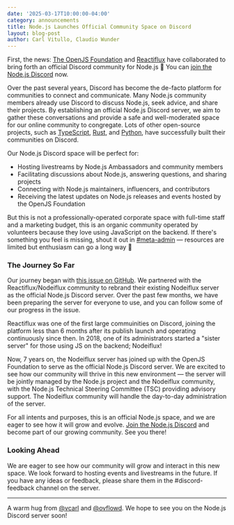 ```yaml
---
date: '2025-03-17T10:00:00-04:00'
category: announcements
title: Node.js Launches Official Community Space on Discord
layout: blog-post
author: Carl Vitullo, Claudio Wunder
---
```


First, the news: [The OpenJS Foundation](https://openjsf.org/) and [Reactiflux](https://reactiflux.com/) have collaborated to bring forth an official Discord community for Node.js 🎉 You can [join the Node.js Discord](DISCORD_INVITE_PLACEHOLDER) now.

Over the past several years, Discord has become the de-facto platform for communities to connect and communicate. Many Node.js community members already use Discord to discuss Node.js, seek advice, and share their projects. By establishing an official Node.js Discord server, we aim to gather these conversations and provide a safe and well-moderated space for our online community to congregate. Lots of other open-source projects, such as [TypeScript](https://discord.gg/typescript), [Rust](https://discord.gg/rust-lang), and [Python](https://discord.gg/python), have successfully built their communities on Discord.

Our Node.js Discord space will be perfect for:

- Hosting livestreams by Node.js Ambassadors and community members
- Facilitating discussions about Node.js, answering questions, and sharing projects
- Connecting with Node.js maintainers, influencers, and contributors
- Receiving the latest updates on Node.js releases and events hosted by the OpenJS Foundation

But this is not a professionally-operated corporate space with full-time staff and a marketing budget, this is an organic community operated by volunteers because they love using JavaScript on the backend. If there's something you feel is missing, shout it out in [#meta-admin](https://discord.com/channels/425824580918181889/425824906882580492) — resources are limited but enthusiasm can go a long way 🫶

### The Journey So Far

Our journey began with [this issue on GitHub](https://github.com/nodejs/admin/issues/872). We partnered with the Reactiflux/Nodeiflux community to rebrand their existing Nodeiflux server as the official Node.js Discord server. Over the past few months, we have been preparing the server for everyone to use, and you can follow some of our progress in the issue.

Reactiflux was one of the first large commuinities on Discord, joining the platform less than 6 months after its publish launch and operating continuously since then. In 2018, one of its administrators started a "sister server" for those using JS on the backend; Nodeiflux!

Now, 7 years on, the Nodeiflux server has joined up with the OpenJS Foundation to serve as the official Node.js Discord server. We are excited to see how our community will thrive in this new environment — the server will be jointly managed by the Node.js project and the Nodeiflux community, with the Node.js Technical Steering Committee (TSC) providing advisory support. The Nodeiflux community will handle the day-to-day administration of the server.

For all intents and purposes, this is an official Node.js space, and we are eager to see how it will grow and evolve. [Join the Node.js Discord](DISCORD_INVITE_PLACEHOLDER) and become part of our growing community. See you there!

### Looking Ahead

We are eager to see how our community will grow and interact in this new space. We look forward to hosting events and livestreams in the future. If you have any ideas or feedback, please share them in the #discord-feedback channel on the server.

---

A warm hug from [@vcarl](https://github.com/vcarl) and [@ovflowd](https://github.com/ovflowd). We hope to see you on the Node.js Discord server soon!
